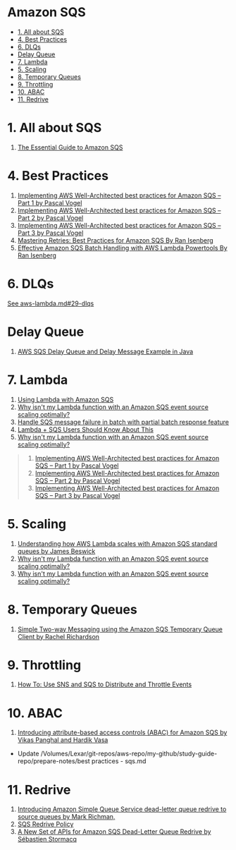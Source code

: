 <h1>Amazon SQS</h1>

<!-- TOC -->

- [1. All about SQS](#1-all-about-sqs)
- [4. Best Practices](#4-best-practices)
- [6. DLQs](#6-dlqs)
- [Delay Queue](#delay-queue)
- [7. Lambda](#7-lambda)
- [5. Scaling](#5-scaling)
- [8. Temporary Queues](#8-temporary-queues)
- [9. Throttling](#9-throttling)
- [10. ABAC](#10-abac)
- [11. Redrive](#11-redrive)

<!-- /TOC -->

# 1. All about SQS

1. [The Essential Guide to Amazon SQS](https://baselime.io/blog/sqs-guide)

# 4. Best Practices

1. [Implementing AWS Well-Architected best practices for Amazon SQS – Part 1 by Pascal Vogel ](https://aws.amazon.com/blogs/compute/implementing-aws-well-architected-best-practices-for-amazon-sqs-part-1/)
2. [Implementing AWS Well-Architected best practices for Amazon SQS – Part 2 by Pascal Vogel ](https://aws.amazon.com/blogs/compute/implementing-aws-well-architected-best-practices-for-amazon-sqs-part-2/)
3. [Implementing AWS Well-Architected best practices for Amazon SQS – Part 3 by Pascal Vogel](https://aws.amazon.com/blogs/compute/implementing-aws-well-architected-best-practices-for-amazon-sqs-part-3/)
4. [Mastering Retries: Best Practices for Amazon SQS By Ran Isenberg](https://www.ranthebuilder.cloud/post/mastering-retries-best-practices-for-amazon-sqs)
5. [Effective Amazon SQS Batch Handling with AWS Lambda Powertools By Ran Isenberg](https://www.ranthebuilder.cloud/post/effective-amazon-sqs-batch-handling-with-aws-lambda-powertools)

# 6. DLQs

[See aws-lambda.md#29-dlqs](./aws-lambda.md#29-dlqs)

# Delay Queue

1. [AWS SQS Delay Queue and Delay Message Example in Java](https://examples.javacodegeeks.com/aws-sqs-delay-queue-and-delay-message-example-in-java/)

# 7. Lambda

1. [Using Lambda with Amazon SQS](https://docs.aws.amazon.com/lambda/latest/dg/with-sqs.html#events-sqs-scaling)
1. [Why isn't my Lambda function with an Amazon SQS event source scaling optimally?](https://repost.aws/knowledge-center/lambda-sqs-scaling)
1. [Handle SQS message failure in batch with partial batch response feature](https://medium.com/srcecde/handle-sqs-message-failure-in-batch-with-partial-batch-response-b858ad212573)
1. [Lambda + SQS Users Should Know About This](https://www.youtube.com/watch?v=0707Py8Jyf0)
1. [Why isn't my Lambda function with an Amazon SQS event source scaling optimally?](https://repost.aws/knowledge-center/lambda-sqs-scaling)
> 1. [Implementing AWS Well-Architected best practices for Amazon SQS – Part 1 by Pascal Vogel ](https://aws.amazon.com/blogs/compute/implementing-aws-well-architected-best-practices-for-amazon-sqs-part-1/)
> 1. [Implementing AWS Well-Architected best practices for Amazon SQS – Part 2 by Pascal Vogel ](https://aws.amazon.com/blogs/compute/implementing-aws-well-architected-best-practices-for-amazon-sqs-part-2/)
> 1. [Implementing AWS Well-Architected best practices for Amazon SQS – Part 3 by Pascal Vogel](https://aws.amazon.com/blogs/compute/implementing-aws-well-architected-best-practices-for-amazon-sqs-part-3/)

# 5. Scaling

1. [Understanding how AWS Lambda scales with Amazon SQS standard queues by James Beswick](https://aws.amazon.com/blogs/compute/understanding-how-aws-lambda-scales-when-subscribed-to-amazon-sqs-queues/)
2. [Why isn't my Lambda function with an Amazon SQS event source scaling optimally?](https://repost.aws/knowledge-center/lambda-sqs-scaling)
3. [Why isn't my Lambda function with an Amazon SQS event source scaling optimally?](https://www.youtube.com/watch?v=mIYWo0LS2-Q)

# 8. Temporary Queues

1. [Simple Two-way Messaging using the Amazon SQS Temporary Queue Client by Rachel Richardson](https://aws.amazon.com/blogs/compute/simple-two-way-messaging-using-the-amazon-sqs-temporary-queue-client/)

# 9. Throttling

1. [How To: Use SNS and SQS to Distribute and Throttle Events](https://www.jeremydaly.com/how-to-use-sns-and-sqs-to-distribute-and-throttle-events/)

# 10. ABAC

1. [Introducing attribute-based access controls (ABAC) for Amazon SQS by Vikas Panghal and Hardik Vasa ](https://aws.amazon.com/blogs/compute/introducing-attribute-based-access-controls-abac-for-amazon-sqs/)
- Update /Volumes/Lexar/git-repos/aws-repo/my-github/study-guide-repo/prepare-notes/best practices - sqs.md

# 11. Redrive

1. [Introducing Amazon Simple Queue Service dead-letter queue redrive to source queues by Mark Richman,](https://aws.amazon.com/blogs/compute/introducing-amazon-simple-queue-service-dead-letter-queue-redrive-to-source-queues/)
2. [SQS Redrive Policy](https://awslabs.github.io/serverless-rules/rules/sqs/redrive_policy/)
3. [A New Set of APIs for Amazon SQS Dead-Letter Queue Redrive by Sébastien Stormacq](https://aws.amazon.com/blogs/aws/a-new-set-of-apis-for-amazon-sqs-dead-letter-queue-redrive/)

